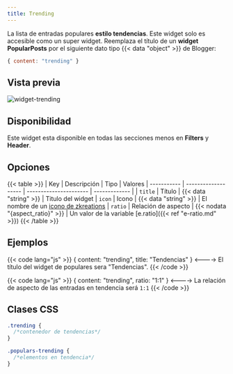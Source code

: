 ```yaml
---
title: Trending
---
```


La lista de entradas populares **estilo tendencias**. Este widget solo es accesible como un super widget. Reemplaza el título de un **widget PopularPosts** por el siguiente dato tipo {{< data "object" >}} de Blogger:

```js
{ content: "trending" }
```

## Vista previa

![widget-trending](/images/widgets/trending.png)


## Disponibilidad

Este widget esta disponible en todas las secciones menos en **Filters** y **Header**.


## Opciones

{{< table >}}
| Key         | Descripción         | Tipo                   | Valores
| ----------- | ------------------- | ---------------------- | ------------- |
| `title`     | Título              | {{< data "string" >}}  | Titulo del widget
| `icon`      | Icono               | {{< data "string" >}}  | El nombre de un [icono de zkreations](#icons)
| `ratio`     | Relación de aspecto | {{< nodata "{aspect_ratio}" >}} | Un valor de la variable [e.ratio]({{< ref "e-ratio.md" >}})
{{< /table >}}


## Ejemplos

{{< code lang="js" >}}
{ content: "trending", title: "Tendencias" }
<---->
El título del widget de populares sera "Tendencias".
{{< /code >}}

{{< code lang="js" >}}
{ content: "trending", ratio: "1:1" }
<---->
La relación de aspecto de las entradas en tendencia será `1:1`
{{< /code >}}


## Clases CSS

```css
.trending {
  /*contenedor de tendencias*/
}

.populars-trending {
  /*elementos en tendencia*/
}
```
